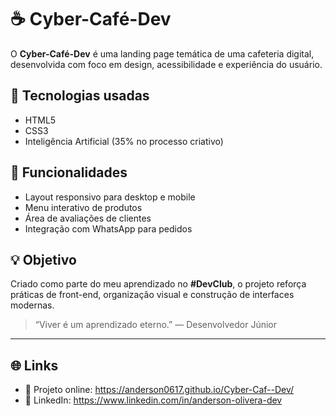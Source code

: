 
# ☕ Cyber-Café-Dev

O **Cyber-Café-Dev** é uma landing page temática de uma cafeteria digital, desenvolvida com foco em design, acessibilidade e experiência do usuário.

## 🚀 Tecnologias usadas
- HTML5  
- CSS3  
- Inteligência Artificial (35% no processo criativo)

## 📱 Funcionalidades
- Layout responsivo para desktop e mobile  
- Menu interativo de produtos  
- Área de avaliações de clientes  
- Integração com WhatsApp para pedidos  

## 💡 Objetivo
Criado como parte do meu aprendizado no **#DevClub**, o projeto reforça práticas de front-end, organização visual e construção de interfaces modernas.

> “Viver é um aprendizado eterno.” — Desenvolvedor Júnior

---

## 🌐 Links
- 🔗 Projeto online: https://anderson0617.github.io/Cyber-Caf--Dev/  
- 👤 LinkedIn: https://www.linkedin.com/in/anderson-olivera-dev
